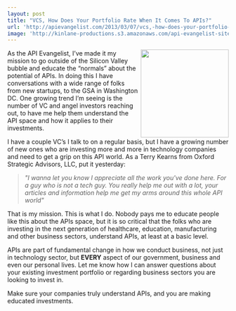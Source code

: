 ```yaml
---
layout: post
title: "VCS, How Does Your Portfolio Rate When It Comes To APIs?"
url: 'http://apievangelist.com/2013/03/07/vcs,-how-does-your-portfolio-rate-when-it-comes-to-apis/'
image: 'http://kinlane-productions.s3.amazonaws.com/api-evangelist-site/blog/oxford-strategic-advisors-logo.png'
---
```


<img class="c1" src="https://s3.amazonaws.com/kinlane-productions/api-evangelist/vc/oxford-strategic-advisors-logo.png" alt="" width="200" align="right" />

As the API Evangelist, I’ve made it my mission to go outside of the Silicon Valley bubble and educate the “normals” about the potential of APIs. In doing this I have conversations with a wide range of folks from new startups, to the GSA in Washington DC. One growing trend I’m seeing is the number of VC and angel investors reaching out, to have me help them understand the API space and how it applies to their investments.

I have a couple VC’s I talk to on a regular basis, but I have a growing number of new ones who are investing more and more in technology companies and need to get a grip on this API world. As a Terry Kearns from Oxford Strategic Advisors, LLC, put it yesterday:

> _"I wanna let you know I appreciate all the work you've done here. For a guy who is not a tech guy. You really help me out with a lot, your articles and information help me get my arms around this whole API world"_

That is my mission. This is what I do. Nobody pays me to educate people like this about the APIs space, but it is so critical that the folks who are investing in the next generation of healthcare, education, manufacturing and other business sectors, understand APIs, at least at a basic level.

APIs are part of fundamental change in how we conduct business, not just in technology sector, but **EVERY** aspect of our government, business and even our personal lives. Let me know how I can answer questions about your existing investment portfolio or regarding business sectors you are looking to invest in.

Make sure your companies truly understand APIs, and you are making educated investments.